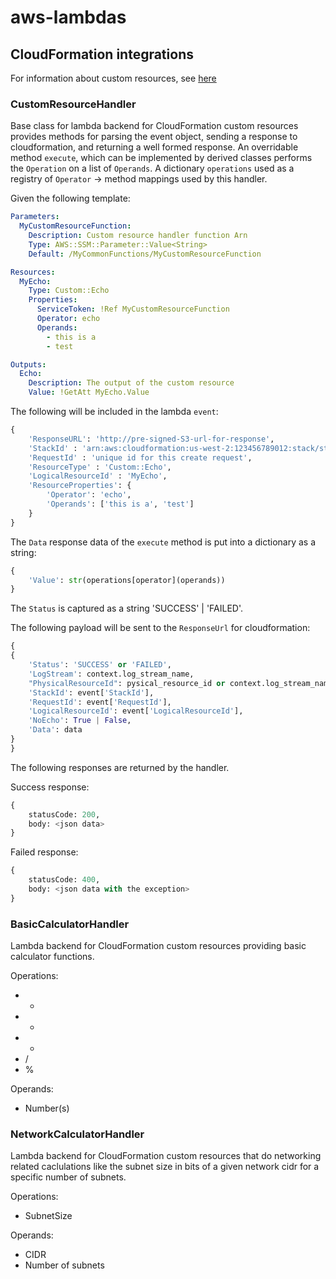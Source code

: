 # aws-lambdas

## CloudFormation integrations

For information about custom resources, see [here](https://docs.aws.amazon.com/AWSCloudFormation/latest/UserGuide/template-custom-resources.html)

### CustomResourceHandler

Base class for lambda backend for CloudFormation custom resources provides
methods for parsing the event object, sending a response to cloudformation,
and returning a well formed response. An overridable method `execute`, which
can be implemented by derived classes performs the `Operation` on a list of
`Operands`. A dictionary `operations` used as a registry of `Operator` -> method
mappings used by this handler.

Given the following template:

```yaml
Parameters:
  MyCustomResourceFunction:
    Description: Custom resource handler function Arn
    Type: AWS::SSM::Parameter::Value<String>
    Default: /MyCommonFunctions/MyCustomResourceFunction

Resources:
  MyEcho:
    Type: Custom::Echo
    Properties:
      ServiceToken: !Ref MyCustomResourceFunction
      Operator: echo
      Operands:
        - this is a
        - test

Outputs:
  Echo:
    Description: The output of the custom resource
    Value: !GetAtt MyEcho.Value
```

The following will be included in the lambda `event`:

```python
{
    'ResponseURL': 'http://pre-signed-S3-url-for-response',
    'StackId' : 'arn:aws:cloudformation:us-west-2:123456789012:stack/stack-name/guid',
    'RequestId' : 'unique id for this create request',
    'ResourceType' : 'Custom::Echo',
    'LogicalResourceId' : 'MyEcho',
    'ResourceProperties': {
        'Operator': 'echo',
        'Operands': ['this is a', 'test']
    }
}
```

The `Data` response data of the `execute` method is put into a dictionary as
a string:

```python
{
    'Value': str(operations[operator](operands))
}
```

The `Status` is captured as a string 'SUCCESS' | 'FAILED'.

The following payload will be sent to the `ResponseUrl` for cloudformation:

```python
{
{
    'Status': 'SUCCESS' or 'FAILED',
    'LogStream': context.log_stream_name,
    "PhysicalResourceId": pysical_resource_id or context.log_stream_name,
    'StackId': event['StackId'],
    'RequestId': event['RequestId'],
    'LogicalResourceId': event['LogicalResourceId'],
    'NoEcho': True | False,
    'Data': data
}
}
```

The following responses are returned by the handler.

Success response:

```python
{
    statusCode: 200,
    body: <json data>
}
```

Failed response:

```python
{
    statusCode: 400,
    body: <json data with the exception>
}
```

### BasicCalculatorHandler

Lambda backend for CloudFormation custom resources
providing basic calculator functions.

Operations:
 - + 
 - -
 - *
 - /
 - %

Operands:
 - Number(s)

### NetworkCalculatorHandler

Lambda backend for CloudFormation custom resources that do networking
related caclulations like the subnet size in bits of a given network cidr
for a specific number of subnets.

Operations:
 - SubnetSize

Operands:
 - CIDR
 - Number of subnets
